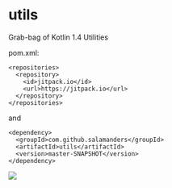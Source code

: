 # utils

Grab-bag of Kotlin 1.4 Utilities

pom.xml:
```
<repositories>
  <repository>
    <id>jitpack.io</id>
    <url>https://jitpack.io</url>
  </repository>
</repositories>
```
and
```
<dependency>
  <groupId>com.github.salamanders</groupId>
  <artifactId>utils</artifactId>
  <version>master-SNAPSHOT</version>
</dependency>
```

[![](https://jitpack.io/v/salamanders/utils.svg)](https://jitpack.io/#salamanders/utils)